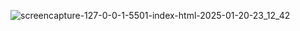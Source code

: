
![screencapture-127-0-0-1-5501-index-html-2025-01-20-23_12_42](https://github.com/user-attachments/assets/fc588037-8b52-4afa-8a74-5b0c3a3da629)

